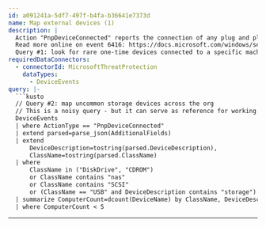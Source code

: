 ```yaml
---
id: a091241a-5df7-497f-b4fa-b36641e7373d
name: Map external devices (1)
description: |
  Action "PnpDeviceConnected" reports the connection of any plug and play device.
  Read more online on event 6416: https://docs.microsoft.com/windows/security/threat-protection/auditing/event-6416.
  Query #1: look for rare one-time devices connected to a specific machine.
requiredDataConnectors:
  - connectorId: MicrosoftThreatProtection
    dataTypes:
      - DeviceEvents
query: |-
  ```kusto
  // Query #2: map uncommon storage devices across the org
  // This is a noisy query - but it can serve as reference for working with this event
  DeviceEvents
  | where ActionType == "PnpDeviceConnected"
  | extend parsed=parse_json(AdditionalFields)
  | extend
      DeviceDescription=tostring(parsed.DeviceDescription),
      ClassName=tostring(parsed.ClassName)
  | where
      ClassName in ("DiskDrive", "CDROM")
      or ClassName contains "nas"
      or ClassName contains "SCSI"
      or (ClassName == "USB" and DeviceDescription contains "storage")
  | summarize ComputerCount=dcount(DeviceName) by ClassName, DeviceDescription
  | where ComputerCount < 5
  ```
---
```


